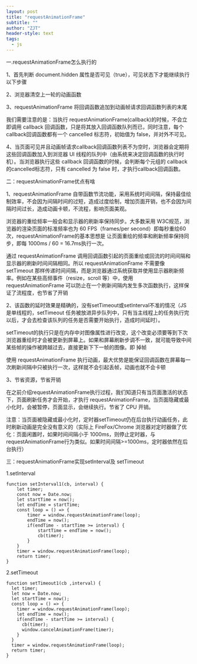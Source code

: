 ```yaml
---
layout: post
title: "requestAnimationFrame"
subtitle: ""
author: "ZJT"
header-style: text
tags:
  - js
---
```


一.requestAnimationFrame怎么执行的

1、首先判断 document.hidden 属性是否可见（true），可见状态下才能继续执行以下步骤

2、浏览器清空上一轮的动画函数

3、requestAnimationFrame 将回调函数追加到动画帧请求回调函数列表的末尾

我们需要注意的是：当执行 requestAnimationFrame(callback)的时候，不会立即调用 callback 回调函数，只是将其放入回调函数队列而已，同时注意，每个 callback回调函数都有一个 cancelled 标志符，初始值为 false，并对外不可见。

4、当页面可见并且动画帧请求callback回调函数列表不为空时，浏览器会定期将这些回调函数加入到浏览器 UI 线程的队列中（由系统来决定回调函数的执行时机）。当浏览器执行这些 callback 回调函数的时候，会判断每个元组的 callback 的cancelled标志符，只有 cancelled 为 false 时，才执行callback回调函数。

二：requestAnimationFrame优点有啥

1、requestAnimationFrame 自带函数节流功能，采用系统时间间隔，保持最佳绘制效率，不会因为间隔时间的过短，造成过度绘制，增加页面开销，也不会因为间隔时间过长，造成动画卡顿，不流程，影响页面美观。

浏览器的重绘频率一般会和显示器的刷新率保持同步。大多数采用 W3C规范，浏览器的渲染页面的标准频率也为 60 FPS（frames/per second）即每秒重绘60次，requestAnimationFrame的基本思想是 让页面重绘的频率和刷新频率保持同步，即每 1000ms / 60 = 16.7ms执行一次。

通过 requestAnimationFrame 调用回调函数引起的页面重绘或回流的时间间隔和显示器的刷新时间间隔相同。所以 requestAnimationFrame 不需要像 setTimeout 那样传递时间间隔，而是浏览器通过系统获取并使用显示器刷新频率。例如在某些高频事件（resize，scroll 等）中，使用 requestAnimationFrame 可以防止在一个刷新间隔内发生多次函数执行，这样保证了流程度，也节省了开销

2、该函数的延时效果是精确的，没有setTimeout或setInterval不准的情况（JS是单线程的，setTimeout 任务被放进异步队列中，只有当主线程上的任务执行完以后，才会去检查该队列的任务是否需要开始执行，造成时间延时）。

setTimeout的执行只是在内存中对图像属性进行改变，这个改变必须要等到下次浏览器重绘时才会被更新到屏幕上。如果和屏幕刷新步调不一致，就可能导致中间某些帧的操作被跨越过去，直接更新下下一帧的图像。即 掉帧

使用 requestAnimationFrame 执行动画，最大优势是能保证回调函数在屏幕每一次刷新间隔中只被执行一次，这样就不会引起丢帧，动画也就不会卡顿

3、节省资源，节省开销

在之前介绍requestAnimationFrame执行过程，我们知道只有当页面激活的状态下，页面刷新任务才会开始，才执行 requestAnimationFrame，当页面隐藏或最小化时，会被暂停，页面显示，会继续执行。节省了 CPU 开销。

注意：当页面被隐藏或最小化时，定时器setTimeout仍在后台执行动画任务，此时刷新动画是完全没有意义的（实际上 FireFox/Chrome 浏览器对定时器做了优化：页面闲置时，如果时间间隔小于 1000ms，则停止定时器，与requestAnimationFrame行为类似。如果时间间隔>=1000ms，定时器依然在后台执行）

三：requestAnimationFrame实现setInterval及 setTimeout

1.setInterval

```
function setInterval1(cb, interval) {
    let timer;
    const now = Date.now;
    let startTime = now();
    let endTime = startTime;
    const loop = () => {
        timer = window.requestAnimationFrame(loop);
        endTime = now();
        if(endTime - startTime >= interval) {
            startTime = endTime = now();
            cb(timer);
        }
    }
    timer = window.requestAnimationFrame(loop);
    return timer;
}
```

2.setTimeout

```
function setTimeout1(cb ,interval) {
  let timer;
  let now = Date.now;
  let startTime = now();
  const loop = () => {
    timer = window.requestAnimationFrame(loop);
    let endTime = now();
    if(endTime - startTime >= interval) {
      cb(timer);
      window.cancelAnimationFrame(timer);
    }
  }
  timer = window.requestAnimationFrame(loop);
  return timer;
}
```



















